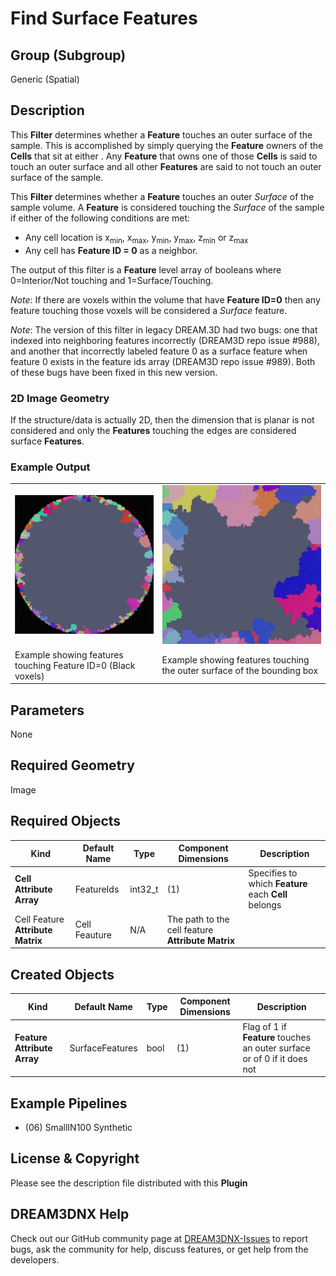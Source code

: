 # Find Surface Features

## Group (Subgroup)

Generic (Spatial)

## Description

This **Filter** determines whether a **Feature** touches an outer surface of the sample. This is accomplished by simply querying the **Feature** owners of the **Cells** that sit at either . Any **Feature** that owns one of those **Cells** is said to touch an outer surface and all other **Features** are said to not touch an outer surface of the sample.

This **Filter** determines whether a **Feature** touches an outer *Surface* of the sample volume. A **Feature** is considered touching the *Surface* of the sample if either of the following conditions are met:

+ Any cell location is x<sub>min</sub>, x<sub>max</sub>, y<sub>min</sub>, y<sub>max</sub>, z<sub>min</sub> or z<sub>max</sub>
+ Any cell has **Feature ID = 0** as a neighbor.

The output of this filter is a **Feature** level array of booleans where 0=Interior/Not touching and 1=Surface/Touching.

_Note_: If there are voxels within the volume that have **Feature ID=0** then any feature touching those voxels will be considered a *Surface* feature.

_Note_: The version of this filter in legacy DREAM.3D had two bugs: one that indexed into neighboring features incorrectly (DREAM3D repo issue #988), and another that incorrectly labeled feature 0 as a surface feature when feature 0 exists in the feature ids array (DREAM3D repo issue #989). Both of these bugs have been fixed in this new version.

### 2D Image Geometry

If the structure/data is actually 2D, then the dimension that is planar is not considered and only the **Features** touching the edges are considered surface **Features**.

### Example Output

|  |   |
|-------|--------|
| ![FindSurfaceFeatures_Cylinder](Images/FindSurfaceFeatures_Cylinder.png) |  ![FindSurfaceFeatures_Square](Images/FindSurfaceFeatures_Square.png) |
| Example showing features touching Feature ID=0 (Black voxels) | Example showing features touching the outer surface of the bounding box |

## Parameters

None

## Required Geometry

Image

## Required Objects

| Kind | Default Name | Type | Component Dimensions | Description |
|------|--------------|------|----------------------|-------------|
| **Cell Attribute Array** | FeatureIds | int32_t | (1) | Specifies to which **Feature** each **Cell** belongs |
| Cell Feature **Attribute Matrix** | Cell Feauture | N/A | The path to the cell feature **Attribute Matrix** |

## Created Objects

| Kind | Default Name | Type | Component Dimensions | Description |
|------|--------------|------|----------------------|-------------|
| **Feature Attribute Array** | SurfaceFeatures | bool | (1) | Flag of 1 if **Feature** touches an outer surface or of 0 if it does not |

## Example Pipelines

+ (06) SmallIN100 Synthetic

## License & Copyright

Please see the description file distributed with this **Plugin**

## DREAM3DNX Help

Check out our GitHub community page at [DREAM3DNX-Issues](https://github.com/BlueQuartzSoftware/DREAM3DNX-Issues) to report bugs, ask the community for help, discuss features, or get help from the developers.



